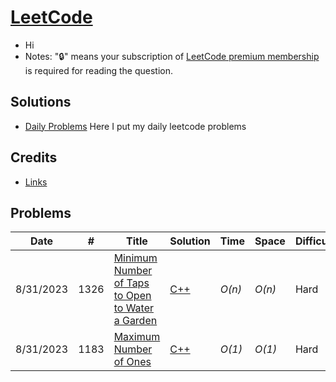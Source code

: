 # [LeetCode](https://leetcode.com/problemset/all/)

* Hi
* Notes: "🔒" means your subscription of [LeetCode premium membership](https://leetcode.com/subscribe/) is required for reading the question.

## Solutions
- [Daily Problems](./dailies.md) Here I put my daily leetcode problems

## Credits

* [Links](./credits.md)

## Problems
| Date| # | Title           |  Solution       |  Time           | Space           | Difficulty    | Tag          | Note|
|-----|---|---------------- | --------------- | --------------- | --------------- | ------------- |--------------|-----|
8/31/2023|1326 | [Minimum Number of Taps to Open to Water a Garden](https://leetcode.com/problems/minimum-number-of-taps-to-open-to-water-a-garden/) | [C++](./C++/MinimumNumberofTapstoOpentoWateraGarden.md)| _O(n)_       | _O(n)_          | Hard         ||Dynamic Programming, Array, Greedy|
8/31/2023|1183 | [Maximum Number of Ones](https://leetcode.com/problems/maximum-number-of-ones/) | [C++](./C++/MaximumNumberofOnes.md)| _O(1)_       | _O(1)_          | Hard         |🔒|Greedy|
